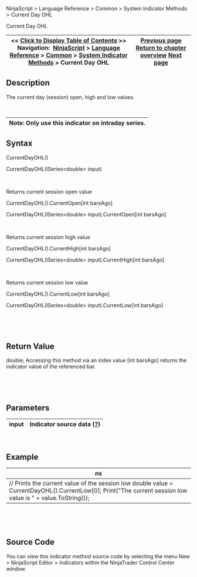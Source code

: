 ﻿


NinjaScript \> Language Reference \> Common \> System Indicator Methods \> Current Day OHL






















Current Day OHL







| \<\< [Click to Display Table of Contents](current_day_ohl.md) \>\> **Navigation:**     [NinjaScript](ninjascript.md) \> [Language Reference](language_reference_wip.md) \> [Common](common.md) \> [System Indicator Methods](indicators.md) \> Current Day OHL | [Previous page](correlation.md) [Return to chapter overview](indicators.md) [Next page](darvas.md) |
| --- | --- |











## Description


The current day (session) open, high and low values.


 




| Note: Only use this indicator on intraday series. |
| --- |



## 


## Syntax


CurrentDayOHL()  

CurrentDayOHL(ISeries\<double\> input)


 


Returns current session open value  

CurrentDayOHL().CurrentOpen\[int barsAgo]  

CurrentDayOHL(ISeries\<double\> input).CurrentOpen\[int barsAgo]


 


Returns current session high value  

CurrentDayOHL().CurrentHigh\[int barsAgo]  

CurrentDayOHL(ISeries\<double\> input).CurrentHigh\[int barsAgo]


 


Returns current session low value  

CurrentDayOHL().CurrentLow\[int barsAgo]  

CurrentDayOHL(ISeries\<double\> input).CurrentLow\[int barsAgo]


 


 


## Return Value


double; Accessing this method via an index value \[int barsAgo] returns the indicator value of the referenced bar.


 


 


## Parameters




| input | Indicator source data ([?](valid_input_data_for_indicator.md)) |
| --- | --- |



 


## 


## Example




| ns |
| --- |
| // Prints the current value of the session low double value \= CurrentDayOHL().CurrentLow\[0]; Print("The current session low value is " \+ value.ToString()); |



 


 


## Source Code


You can view this indicator method source code by selecting the menu New \> NinjaScript Editor \> Indicators within the NinjaTrader Control Center window.









